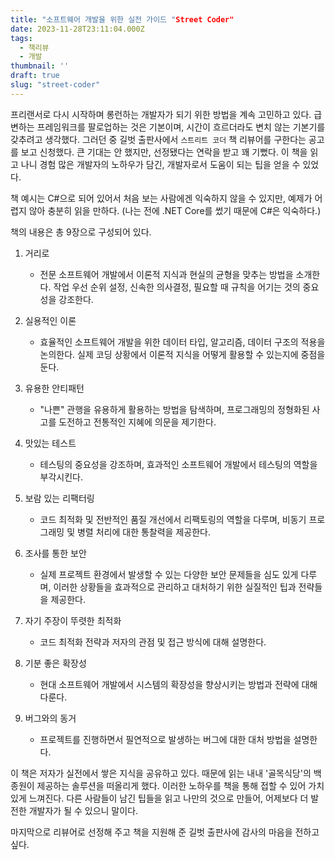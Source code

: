 ```yaml
---
title: "소프트웨어 개발을 위한 실전 가이드 "Street Coder"
date: 2023-11-28T23:11:04.000Z
tags:
  - 책리뷰
  - 개발
thumbnail: ''
draft: true
slug: "street-coder"
---
```


프리랜서로 다시 시작하며 롱런하는 개발자가 되기 위한 방법을 계속 고민하고 있다. 급변하는 프레임워크를 팔로업하는 것은 기본이며, 시간이 흐르더라도 변치 않는 기본기를 갖추려고 생각했다. 그러던 중 길벗 출판사에서 `스트리트 코더` 책 리뷰어를 구한다는 공고를 보고 신청했다. 큰 기대는 안 했지만, 선정됐다는 연락을 받고 꽤 기뻤다. 이 책을 읽고 나니 경험 많은 개발자의 노하우가 담긴, 개발자로서 도움이 되는 팁을 얻을 수 있었다.

책 예시는 C#으로 되어 있어서 처음 보는 사람에겐 익숙하지 않을 수 있지만, 예제가 어렵지 않아 충분히 읽을 만하다. (나는 전에 .NET Core를 썼기 때문에 C#은 익숙하다.)

책의 내용은 총 9장으로 구성되어 있다.

1. 거리로

   - 전문 소프트웨어 개발에서 이론적 지식과 현실의 균형을 맞추는 방법을 소개한다. 작업 우선 순위 설정, 신속한 의사결정, 필요할 때 규칙을 어기는 것의 중요성을 강조한다.

2. 실용적인 이론

   - 효율적인 소프트웨어 개발을 위한 데이터 타입, 알고리즘, 데이터 구조의 적용을 논의한다. 실제 코딩 상황에서 이론적 지식을 어떻게 활용할 수 있는지에 중점을 둔다.

3. 유용한 안티패턴

   - "나쁜" 관행을 유용하게 활용하는 방법을 탐색하며, 프로그래밍의 정형화된 사고를 도전하고 전통적인 지혜에 의문을 제기한다.

4. 맛있는 테스트

   - 테스팅의 중요성을 강조하며, 효과적인 소프트웨어 개발에서 테스팅의 역할을 부각시킨다.

5. 보람 있는 리팩터링

   - 코드 최적화 및 전반적인 품질 개선에서 리팩토링의 역할을 다루며, 비동기 프로그래밍 및 병렬 처리에 대한 통찰력을 제공한다.

6. 조사를 통한 보안

   - 실제 프로젝트 환경에서 발생할 수 있는 다양한 보안 문제들을 심도 있게 다루며, 이러한 상황들을 효과적으로 관리하고 대처하기 위한 실질적인 팁과 전략들을 제공한다.

7. 자기 주장이 뚜렷한 최적화

   - 코드 최적화 전략과 저자의 관점 및 접근 방식에 대해 설명한다.

8. 기분 좋은 확장성

   - 현대 소프트웨어 개발에서 시스템의 확장성을 향상시키는 방법과 전략에 대해 다룬다.

9. 버그와의 동거

   - 프로젝트를 진행하면서 필연적으로 발생하는 버그에 대한 대처 방법을 설명한다.

이 책은 저자가 실전에서 쌓은 지식을 공유하고 있다. 때문에 읽는 내내 '골목식당'의 백종원이 제공하는 솔루션을 떠올리게 했다. 이러한 노하우를 책을 통해 접할 수 있어 가치 있게 느껴진다. 다른 사람들이 남긴 팁들을 읽고 나만의 것으로 만들어, 어제보다 더 발전한 개발자가 될 수 있으니 말이다.

마지막으로 리뷰어로 선정해 주고 책을 지원해 준 길벗 출판사에 감사의 마음을 전하고 싶다.
